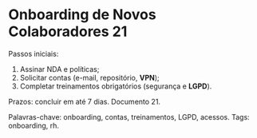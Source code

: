 # Onboarding de Novos Colaboradores 21

Passos iniciais:
1. Assinar NDA e políticas;
2. Solicitar contas (e-mail, repositório, **VPN**);
3. Completar treinamentos obrigatórios (segurança e **LGPD**).

Prazos: concluir em até 7 dias. Documento 21.

Palavras-chave: onboarding, contas, treinamentos, LGPD, acessos.
Tags: onboarding, rh.
